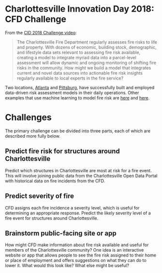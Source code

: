 # Charlottesville Innovation Day 2018: CFD Challenge

From the [CID 2018 Challenge video](https://www.youtube.com/watch?time_continue=27&v=9i0brMoPSm0):

> The Charlottesville Fire Department regularly assesses fire risks to
> life and property. With dozens of economic, building stock,
> demographic, and lifestyle data sets relevant to assessing fire risk
> available, creating a model to integrate myriad data into a
> parcel-level assessment will allow dynamic and ongoing monitoring of
> shifting fire risks in the community. How might we build a model
> that integrates current and novel data sources into actionable fire
> risk insights regularly available to local experts in the fire
> service?

Two locations, [Atlanta](http://firebird.gatech.edu) and
[Pittsburg](https://www.cmu.edu/metro21/projects/fire-risk-analysis.html),
have successfully built and employed data-driven risk assessment
models in their daily operations. Other examples that use machine
learning to model fire risk are
[here](https://datasmart.ash.harvard.edu/news/article/can-algorithms-predict-house-fires-990)
and [here](http://rpubs.com/jonjay/fire_sat).
  
# Challenges

The primary challenge can be divided into three parts, each
of which are described more fully below.  

## Predict fire risk for structures around Charlottesville

Predict which structures in Charlottesville are most at risk for a
fire event. This will involve joining public data from the
Charlottesville Open Data Portal with historical data on fire incidents
from the CFD.

## Predict severity of fire

CFD assigns each fire incidence a severity level, which is useful for
determining an appropriate response. Predict the likely severity level
of a fire event for structures around Charlottesville.

## Brainstorm public-facing site or app

How might CFD make information about fire risk available and useful
for members of the Charlottesville community? One idea is an
interactive website or app that allows people to see the fire risk
assigned to their home or place of employment and offers suggestions
on what they can do to lower it. What would this look like? What else
might be useful?
